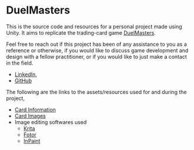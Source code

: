 # DuelMasters
This is the source code and resources for a personal project made using Unity. It aims to replicate the trading-card game [DuelMasters](https://en.wikipedia.org/wiki/Duel_Masters_Trading_Card_Game).

Feel free to reach out if this project has been of any assistance to you as a reference or otherwise, if you would like to discuss game development and design with a fellow practitioner, or if you would like to just make a contact in the field.

- [LinkedIn](https://www.linkedin.com/in/jasfiq-rahman/),
- [GitHub](https://github.com/JasFreaq)

The following are the links to the assets/resources used for and during the project,

- [Card Information](https://github.com/naveed92/dm-ocg-octgn/tree/master/dm-ocg-octgn/game)
- [Card Images](https://drive.google.com/drive/folders/168Ut68mUqzgYhpj_kBQZZaF-eHrciL1d)
- Image editing softwares used
  - [Krita](https://krita.org/en/) 
  - [Fotor](https://www.fotor.com/)
  - [InPaint](https://theinpaint.com/)